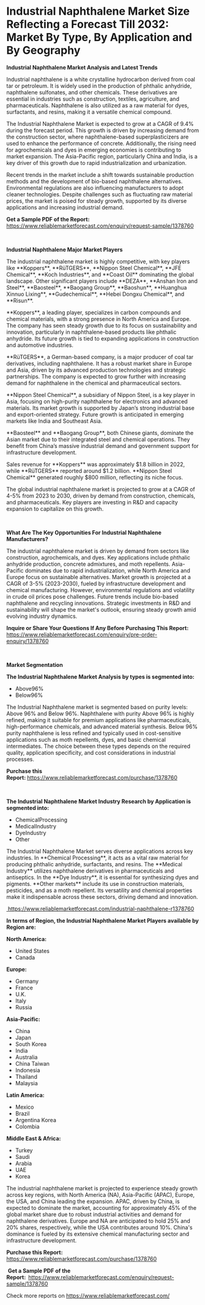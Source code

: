 <p><h1>Industrial Naphthalene Market Size Reflecting a Forecast Till 2032: Market By Type, By Application and By Geography</h1></p><p><strong>Industrial Naphthalene Market Analysis and Latest Trends</strong></p>
<p><p>Industrial naphthalene is a white crystalline hydrocarbon derived from coal tar or petroleum. It is widely used in the production of phthalic anhydride, naphthalene sulfonates, and other chemicals. These derivatives are essential in industries such as construction, textiles, agriculture, and pharmaceuticals. Naphthalene is also utilized as a raw material for dyes, surfactants, and resins, making it a versatile chemical compound.</p><p>The Industrial Naphthalene Market is expected to grow at a CAGR of 9.4% during the forecast period. This growth is driven by increasing demand from the construction sector, where naphthalene-based superplasticizers are used to enhance the performance of concrete. Additionally, the rising need for agrochemicals and dyes in emerging economies is contributing to market expansion. The Asia-Pacific region, particularly China and India, is a key driver of this growth due to rapid industrialization and urbanization.</p><p>Recent trends in the market include a shift towards sustainable production methods and the development of bio-based naphthalene alternatives. Environmental regulations are also influencing manufacturers to adopt cleaner technologies. Despite challenges such as fluctuating raw material prices, the market is poised for steady growth, supported by its diverse applications and increasing industrial demand.</p></p>
<p><strong>Get a Sample PDF of the Report:&nbsp;</strong> <a href="https://www.reliablemarketforecast.com/enquiry/request-sample/1378760?utm_campaign=2101&utm_medium=2&utm_source=Github&utm_content=ia&utm_term=25012025&utm_id=industrial-naphthalene">https://www.reliablemarketforecast.com/enquiry/request-sample/1378760</a></p>
<p>&nbsp;</p>
<p><strong>Industrial Naphthalene Major Market Players</strong></p>
<p><p>The industrial naphthalene market is highly competitive, with key players like **Koppers**, **RüTGERS**, **Nippon Steel Chemical**, **JFE Chemical**, **Koch Industries**, and **Coast Oil** dominating the global landscape. Other significant players include **DEZA**, **Anshan Iron and Steel**, **Baosteel**, **Baogang Group**, **Baoshun**, **Huanghua Xinnuo Lixing**, **Gudechemical**, **Hebei Dongxu Chemical**, and **Risun**.</p><p>**Koppers**, a leading player, specializes in carbon compounds and chemical materials, with a strong presence in North America and Europe. The company has seen steady growth due to its focus on sustainability and innovation, particularly in naphthalene-based products like phthalic anhydride. Its future growth is tied to expanding applications in construction and automotive industries.</p><p>**RüTGERS**, a German-based company, is a major producer of coal tar derivatives, including naphthalene. It has a robust market share in Europe and Asia, driven by its advanced production technologies and strategic partnerships. The company is expected to grow further with increasing demand for naphthalene in the chemical and pharmaceutical sectors.</p><p>**Nippon Steel Chemical**, a subsidiary of Nippon Steel, is a key player in Asia, focusing on high-purity naphthalene for electronics and advanced materials. Its market growth is supported by Japan’s strong industrial base and export-oriented strategy. Future growth is anticipated in emerging markets like India and Southeast Asia.</p><p>**Baosteel** and **Baogang Group**, both Chinese giants, dominate the Asian market due to their integrated steel and chemical operations. They benefit from China’s massive industrial demand and government support for infrastructure development.</p><p>Sales revenue for **Koppers** was approximately $1.8 billion in 2022, while **RüTGERS** reported around $1.2 billion. **Nippon Steel Chemical** generated roughly $800 million, reflecting its niche focus.</p><p>The global industrial naphthalene market is projected to grow at a CAGR of 4-5% from 2023 to 2030, driven by demand from construction, chemicals, and pharmaceuticals. Key players are investing in R&D and capacity expansion to capitalize on this growth.</p></p>
<p>&nbsp;</p>
<p><strong>What Are The Key Opportunities For Industrial Naphthalene Manufacturers?</strong></p>
<p><p>The industrial naphthalene market is driven by demand from sectors like construction, agrochemicals, and dyes. Key applications include phthalic anhydride production, concrete admixtures, and moth repellents. Asia-Pacific dominates due to rapid industrialization, while North America and Europe focus on sustainable alternatives. Market growth is projected at a CAGR of 3-5% (2023-2030), fueled by infrastructure development and chemical manufacturing. However, environmental regulations and volatility in crude oil prices pose challenges. Future trends include bio-based naphthalene and recycling innovations. Strategic investments in R&D and sustainability will shape the market's outlook, ensuring steady growth amid evolving industry dynamics.</p></p>
<p><strong>Inquire or Share Your Questions If Any Before Purchasing This Report:</strong> <a href="https://www.reliablemarketforecast.com/enquiry/pre-order-enquiry/1378760?utm_campaign=2101&utm_medium=2&utm_source=Github&utm_content=ia&utm_term=25012025&utm_id=industrial-naphthalene">https://www.reliablemarketforecast.com/enquiry/pre-order-enquiry/1378760</a></p>
<p>&nbsp;</p>
<p><strong>Market Segmentation</strong></p>
<p><strong>The Industrial Naphthalene Market Analysis by types is segmented into:</strong></p>
<p><ul><li>Above96%</li><li>Below96%</li></ul></p>
<p><p>The Industrial Naphthalene market is segmented based on purity levels: Above 96% and Below 96%. Naphthalene with purity Above 96% is highly refined, making it suitable for premium applications like pharmaceuticals, high-performance chemicals, and advanced material synthesis. Below 96% purity naphthalene is less refined and typically used in cost-sensitive applications such as moth repellents, dyes, and basic chemical intermediates. The choice between these types depends on the required quality, application specificity, and cost considerations in industrial processes.</p></p>
<p><strong>Purchase this Report:&nbsp;</strong><a href="https://www.reliablemarketforecast.com/purchase/1378760?utm_campaign=2101&utm_medium=2&utm_source=Github&utm_content=ia&utm_term=25012025&utm_id=industrial-naphthalene">https://www.reliablemarketforecast.com/purchase/1378760</a></p>
<p>&nbsp;</p>
<p><strong>The Industrial Naphthalene Market Industry Research by Application is segmented into:</strong></p>
<p><ul><li>ChemicalProcessing</li><li>MedicalIndustry</li><li>DyeIndustry</li><li>Other</li></ul></p>
<p><p>The Industrial Naphthalene Market serves diverse applications across key industries. In **Chemical Processing**, it acts as a vital raw material for producing phthalic anhydride, surfactants, and resins. The **Medical Industry** utilizes naphthalene derivatives in pharmaceuticals and antiseptics. In the **Dye Industry**, it is essential for synthesizing dyes and pigments. **Other markets** include its use in construction materials, pesticides, and as a moth repellent. Its versatility and chemical properties make it indispensable across these sectors, driving demand and innovation.</p></p>
<p><a href="https://www.reliablemarketforecast.com/industrial-naphthalene-r1378760?utm_campaign=2101&utm_medium=2&utm_source=Github&utm_content=ia&utm_term=25012025&utm_id=industrial-naphthalene">&nbsp;https://www.reliablemarketforecast.com/industrial-naphthalene-r1378760</a></p>
<p><strong>In terms of Region, the Industrial Naphthalene Market Players available by Region are:</strong></p>
<p>
    <p> <strong> North America: </strong>
        <ul>
            <li>United States</li>
            <li>Canada</li>
        </ul>
        </p> 
    <p> <strong> Europe: </strong>
        <ul>
            <li>Germany</li>
            <li>France</li>
            <li>U.K.</li>
            <li>Italy</li>
            <li>Russia</li>
        </ul>
        </p> 
    <p> <strong> Asia-Pacific: </strong>
        <ul>
            <li>China</li>
            <li>Japan</li>
            <li>South Korea</li>
            <li>India</li>
            <li>Australia</li>
            <li>China Taiwan</li>
            <li>Indonesia</li>
            <li>Thailand</li>
            <li>Malaysia</li>
        </ul>
        </p> 
    <p> <strong> Latin America: </strong>
        <ul>
            <li>Mexico</li>
            <li>Brazil</li>
            <li>Argentina Korea</li>
            <li>Colombia</li>
        </ul>
        </p> 
    <p> <strong> Middle East & Africa: </strong>
        <ul>
            <li>Turkey</li>
            <li>Saudi</li>
            <li>Arabia</li>
            <li>UAE</li>
            <li>Korea</li>
        </ul>
    </p>
    </p>
<p><p>The industrial naphthalene market is projected to experience steady growth across key regions, with North America (NA), Asia-Pacific (APAC), Europe, the USA, and China leading the expansion. APAC, driven by China, is expected to dominate the market, accounting for approximately 45% of the global market share due to robust industrial activities and demand for naphthalene derivatives. Europe and NA are anticipated to hold 25% and 20% shares, respectively, while the USA contributes around 10%. China's dominance is fueled by its extensive chemical manufacturing sector and infrastructure development.</p></p>
<p><strong>Purchase this Report: </strong><a href="https://www.reliablemarketforecast.com/purchase/1378760?utm_campaign=2101&utm_medium=2&utm_source=Github&utm_content=ia&utm_term=25012025&utm_id=industrial-naphthalene">https://www.reliablemarketforecast.com/purchase/1378760</a></p>
<p>&nbsp;<strong>Get a Sample PDF of the Report:&nbsp;&nbsp;</strong><a href="https://www.reliablemarketforecast.com/enquiry/request-sample/1378760?utm_campaign=2101&utm_medium=2&utm_source=Github&utm_content=ia&utm_term=25012025&utm_id=industrial-naphthalene">https://www.reliablemarketforecast.com/enquiry/request-sample/1378760</a></p>
<p><strong></strong></p>
<p>Check more reports on <a href="https://www.reliablemarketforecast.com/?utm_campaign=2101&utm_medium=2&utm_source=Github&utm_content=ia&utm_term=25012025&utm_id=industrial-naphthalene">https://www.reliablemarketforecast.com/</a></p>